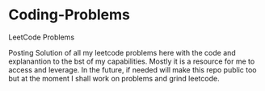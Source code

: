 # Coding-Problems

LeetCode Problems

Posting Solution of all my leetcode problems here with the code and explanantion to the bst of my capabilities. Mostly it is a resource for me to access and leverage.
In the future, if needed will make this repo public too but at the moment I shall work on problems and grind leetcode.

